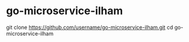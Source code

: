 # go-microservice-ilham
git clone https://github.com/username/go-microservice-ilham.git
cd go-microservice-ilham
